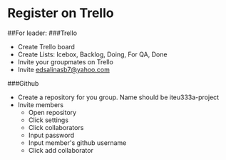 # Register on Trello
##For leader:
###Trello
- Create Trello board
- Create Lists: Icebox, Backlog, Doing, For QA, Done
- Invite your groupmates on Trello
- Invite edsalinasb7@yahoo.com

###Github
- Create a repository for you group. Name should be iteu333a-project
- Invite members
  - Open repository
  - Click settings
  - Click collaborators
  - Input password
  - Input member's github username
  - Click add collaborator



